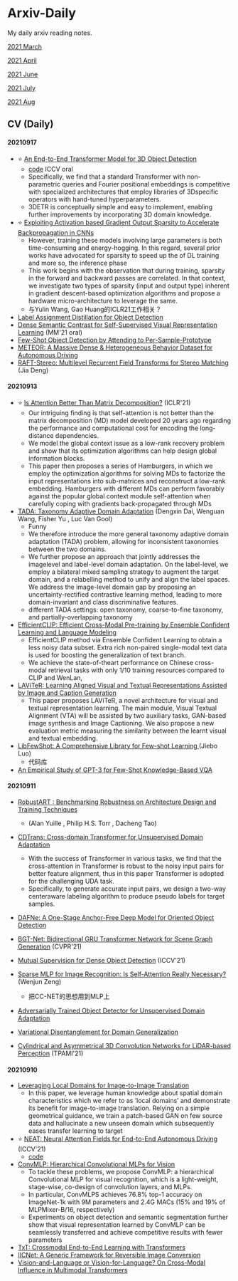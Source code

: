 # Arxiv-Daily

My daily arxiv reading notes.  

[2021 March](202103.md)

[2021 April](202104.md)

[2021 June](202106.md)

[2021 July](202107.md)

[2021 Aug](202108.md)

## CV (Daily)

#### 20210917

* :star: [An End-to-End Transformer Model for 3D Object Detection](https://arxiv.org/pdf/2109.08141.pdf)
  * [code](https://github.com/facebookresearch/3detr)  ICCV oral
  * Specifically, we find that a standard Transformer with non-parametric queries and Fourier positional embeddings is competitive with specialized architectures that employ libraries of 3Dspecific operators with hand-tuned hyperparameters.
  * 3DETR is conceptually simple and easy to implement, enabling further improvements by incorporating 3D domain knowledge. 
* :star: [Exploiting Activation based Gradient Output Sparsity to Accelerate Backpropagation in CNNs](https://arxiv.org/pdf/2109.07710.pdf)
  * However, training these models involving large parameters is both time-consuming and energy-hogging. In this regard, several prior works have advocated for sparsity to speed up the of DL training and more so, the inference phase
  * This work begins with the observation that during training, sparsity in the forward and backward passes are correlated. In that context, we investigate two types of sparsity (input and output type) inherent in gradient descent-based optimization algorithms and propose a hardware micro-architecture to leverage the same.
  * 与Yulin Wang, Gao Huang的ICLR21工作相关？
* [Label Assignment Distillation for Object Detection](https://arxiv.org/pdf/2109.07843.pdf)
* [Dense Semantic Contrast for Self-Supervised Visual Representation Learning](https://arxiv.org/pdf/2109.07756.pdf) (MM'21 oral)
* [Few-Shot Object Detection by Attending to Per-Sample-Prototype](https://arxiv.org/pdf/2109.07734.pdf)
* [METEOR: A Massive Dense & Heterogeneous Behavior Dataset for Autonomous Driving](https://arxiv.org/pdf/2109.07648.pdf)
* [RAFT-Stereo: Multilevel Recurrent Field Transforms for Stereo Matching](https://arxiv.org/pdf/2109.07547.pdf)  (Jia Deng)

#### 20210913

* :star: [Is Attention Better Than Matrix Decomposition?](https://arxiv.org/pdf/2109.04553.pdf)  (ICLR'21)
  * Our intriguing finding is that self-attention is not better than the matrix decomposition (MD) model developed 20 years ago regarding the performance and computational cost for encoding the long-distance dependencies.
  * We model the global context issue as a low-rank recovery problem and show that its optimization algorithms can help design global information blocks. 
  * This paper then proposes a series of Hamburgers, in which we employ the optimization algorithms for solving MDs to factorize the input representations into sub-matrices and reconstruct a low-rank embedding. Hamburgers with different MDs can perform favorably against the popular global context module self-attention when carefully coping with gradients back-propagated through MDs
* [TADA: Taxonomy Adaptive Domain Adaptation](https://arxiv.org/pdf/2109.04813.pdf)  (Dengxin Dai, Wenguan Wang, Fisher Yu , Luc Van Gool)
  * Funny
  * We therefore introduce the more general taxonomy adaptive domain adaptation (TADA) problem, allowing for inconsistent taxonomies between the two domains. 
  * We further propose an approach that jointly addresses the imagelevel and label-level domain adaptation. On the label-level, we employ a bilateral mixed sampling strategy to augment the target domain, and a relabelling method to unify and align the label spaces. We address the image-level domain gap by proposing an uncertainty-rectified contrastive learning method, leading to more domain-invariant and class discriminative features.
  * different TADA settings: open taxonomy, coarse-to-fine taxonomy, and partially-overlapping taxonomy
* [EfficientCLIP: Efficient Cross-Modal Pre-training by Ensemble Confident Learning and Language Modeling](https://arxiv.org/pdf/2109.04699.pdf)
  * EfficientCLIP method via Ensemble Confident Learning to obtain a less noisy data subset. Extra rich non-paired single-modal text data is used for boosting the generalization of text branch.
  * We achieve the state-of-theart performance on Chinese cross-modal retrieval tasks with only 1/10 training resources compared to CLIP and WenLan,
* [LAViTeR: Learning Aligned Visual and Textual Representations Assisted by Image and Caption Generation](https://arxiv.org/pdf/2109.04993.pdf)
  * This paper proposes LAViTeR, a novel architecture for visual and textual representation learning. The main module, Visual Textual Alignment (VTA) will be assisted by two auxiliary tasks, GAN-based image synthesis and Image Captioning. We also propose a new evaluation metric measuring the similarity between the learnt visual and textual embedding.
* [LibFewShot: A Comprehensive Library for Few-shot Learning ](https://arxiv.org/pdf/2109.04898.pdf) (Jiebo Luo)
  * 代码库
* [An Empirical Study of GPT-3 for Few-Shot Knowledge-Based VQA](https://arxiv.org/pdf/2109.05014.pdf)

#### 20210911

* [RobustART : Benchmarking Robustness on Architecture Design and Training Techniques](https://arxiv.org/pdf/2109.05211.pdf)
  * (Alan Yuille , Philip H.S. Torr , Dacheng Tao)
* [CDTrans: Cross-domain Transformer for Unsupervised Domain Adaptation](https://arxiv.org/pdf/2109.06165.pdf)
  * With the success of Transformer in various tasks, we find that the cross-attention in Transformer is robust to the noisy input pairs for better feature alignment, thus in this paper Transformer is adopted for the challenging UDA task.
  *  Specifically, to generate accurate input pairs, we design a two-way centeraware labeling algorithm to produce pseudo labels for target samples. 
* [DAFNe: A One-Stage Anchor-Free Deep Model for Oriented Object Detection](https://arxiv.org/pdf/2109.06148.pdf)
* [BGT-Net: Bidirectional GRU Transformer Network for Scene Graph Generation](https://arxiv.org/pdf/2109.05346.pdf)  (CVPR'21)
* [Mutual Supervision for Dense Object Detection](https://arxiv.org/pdf/2109.05986.pdf)  (ICCV'21)
* [Sparse MLP for Image Recognition: Is Self-Attention Really Necessary?](https://arxiv.org/pdf/2109.05422.pdf) (Wenjun Zeng)
  * 把CC-NET的思想用到MLP上
* [Adversarially Trained Object Detector for Unsupervised Domain Adaptation](https://arxiv.org/pdf/2109.05751.pdf)
* [Variational Disentanglement for Domain Generalization](https://arxiv.org/pdf/2109.05826.pdf)

* [Cylindrical and Asymmetrical 3D Convolution Networks for LiDAR-based Perception](https://arxiv.org/pdf/2109.05441.pdf)  (TPAMI'21)


#### 20210910

* [Leveraging Local Domains for Image-to-Image Translation](https://arxiv.org/pdf/2109.04468.pdf) 
  * In this paper, we leverage human knowledge about spatial domain characteristics which we refer to as ’local domains’ and demonstrate its benefit for image-to-image translation. Relying on a simple geometrical guidance, we train a patch-based GAN on few source data and hallucinate a new unseen domain which subsequently eases transfer learning to target
* :star: [NEAT: Neural Attention Fields for End-to-End Autonomous Driving](https://arxiv.org/pdf/2109.04456.pdf)  (ICCV'21)
  * [code](https://github.com/autonomousvision/neat)
* [ConvMLP: Hierarchical Convolutional MLPs for Vision](https://arxiv.org/pdf/2109.04454.pdf)
  * To tackle these problems, we propose ConvMLP: a hierarchical Convolutional MLP for visual recognition, which is a light-weight, stage-wise, co-design of convolution layers, and MLPs. 
  * In particular, ConvMLPS achieves 76.8% top-1 accuracy on ImageNet-1k with 9M parameters and 2.4G MACs (15% and 19% of MLPMixer-B/16, respectively)
  * Experiments on object detection and semantic segmentation further show that visual representation learned by ConvMLP can be seamlessly transferred and achieve competitive results with fewer parameters
* [TxT: Crossmodal End-to-End Learning with Transformers](https://arxiv.org/pdf/2109.04422.pdf)
* [IICNet: A Generic Framework for Reversible Image Conversion](https://arxiv.org/pdf/2109.04242.pdf)
* [Vision-and-Language or Vision-for-Language? On Cross-Modal Influence in Multimodal Transformers](https://arxiv.org/pdf/2109.04448.pdf)

